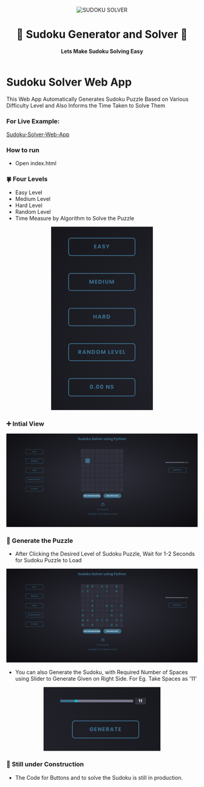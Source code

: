 <div align="center">
  <br>
  <img alt="SUDOKU SOLVER" src="https://i.ibb.co/pvxKJcC/SUDOKU-LOGO.png" width="300px">
  <h1>🧩 Sudoku Generator and Solver 🧩</h1>
  <strong>Lets Make Sudoku Solving Easy</strong>
  <br></br>
</div>

# Sudoku Solver Web App

This Web App Automatically Generates Sudoku Puzzle Based on Various Difficulty Level and Also Informs the Time Taken to Solve Them

### For Live Example:
[Sudoku-Solver-Web-App](https://saksham20bce10288.github.io/Sudoku-Solver-Web-App/)

### How to run

<!-- - Install python and pip
- Run pip install -r requirements.txt
- Run python api.py -->
- Open index.html 

### 🍀 Four Levels 

- Easy Level
- Medium Level
- Hard Level
- Random Level
- Time Measure by Algorithm to Solve the Puzzle

<p align="center">
  <img src="assets/Four_Levels.png" alt="Four Levels of App and Time">
</p>

### ➕ Intial View

<p align="center">
  <img src="assets/Initial_View.png" width="700" alt="Intial View of App">
</p>

### 🧩 Generate the Puzzle

- After Clicking the Desired Level of Sudoku Puzzle, Wait for 1-2 Seconds for Sudoku Puzzle to Load

<p align="center">
  <img src="assets/Puzzle_Loaded.png" width="700" alt="Sudoku Puzzle Loaded Image">
</p>

- You can also Generate the Sudoku, with Required Number of Spaces using Slider to Generate Given on Right Side. For Eg. Take Spaces as '11'

<p align="center">
  <img src="assets/Generate.png" alt="Generate Button">
</p>

### 🚧 Still under Construction

- The Code for Buttons and to solve the Sudoku is still in production.

<!-- <p align="center">
  <img src="image/PUZZLE_LOADED_WITH_8_SPACES.jpg" width="700" alt="Sudoku Puzzle Loaded Image 8 Spaces">
</p>

### 🤔 Solve the Sudoku Puzzle

> Click on **Solve the Sudoku** Button

>- Solved Using BackTracking Algorithm

<p align="center">
  <img src="image/SOLVED_USING_BACKTRACKING.png" width="700" alt="Backtracking Solved">
</p>

>- Solved Using Crook's Algorithm

<p align="center">
  <img src="image/SOLVED_USING_CROOK.png" width="700" alt="Crooks Solved">
</p>

- Final Solved View of Web App

<p align="center">
  <img src="image/FINAL_SOLVED_VIEW.jpg" width="700" alt="Final Solved Puzzle">
</p>

## 🤝 Contributing

We encourage you to contribute to Sudoku Solver for Further Improvement! Please check out the [Contributing guide](/CONTRIBUTING.md) for guidelines about how to proceed. -->